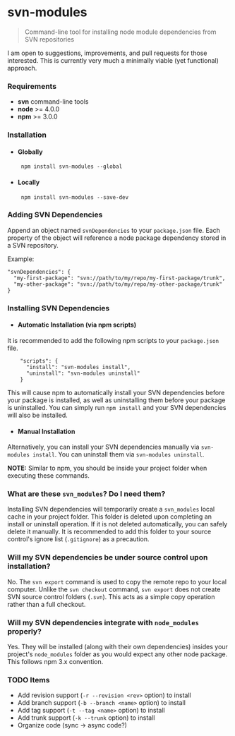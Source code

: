 # svn-modules
> Command-line tool for installing node module dependencies from SVN repositories

I am open to suggestions, improvements, and pull requests for those interested. This is currently very much a minimally viable (yet functional) approach.

### Requirements
  - __svn__ command-line tools
  - __node__ >= 4.0.0
  - __npm__ >= 3.0.0

### Installation

 - #### Globally
        npm install svn-modules --global

 - #### Locally
        npm install svn-modules --save-dev

### Adding SVN Dependencies
Append an object named `svnDependencies` to your `package.json` file. Each property of the object will reference a node package dependency stored in a SVN repository.

Example:

    "svnDependencies": {
      "my-first-package": "svn://path/to/my/repo/my-first-package/trunk",
      "my-other-package": "svn://path/to/my/repo/my-other-package/trunk"
    }

### Installing SVN Dependencies

- #### Automatic Installation (via npm scripts)
It is recommended to add the following npm scripts to your `package.json` file.

        "scripts": {
          "install": "svn-modules install",
          "uninstall": "svn-modules uninstall"
        }

  This will cause npm to automatically install your SVN dependencies before your package is installed, as well as uninstalling them before your package is uninstalled. You can simply run `npm install` and your SVN dependencies will also be installed.

- #### Manual Installation
Alternatively, you can install your SVN dependencies manually via `svn-modules install`. You can uninstall them via `svn-modules uninstall`.

  **NOTE:** Similar to npm, you should be inside your project folder when executing these commands.

### What are these `svn_modules`? Do I need them?
Installing SVN dependencies will temporarily create a `svn_modules` local cache in your project folder. This folder is deleted upon completing an install or uninstall operation. If it is not deleted automatically, you can safely delete it manually. It is recommended to add this folder to your source control's ignore list (`.gitignore`) as a precaution.

### Will my SVN dependencies be under source control upon installation?
No. The `svn export` command is used to copy the remote repo to your local computer. Unlike the `svn checkout` command, `svn export` does not create SVN source control folders (`.svn`). This acts as a simple copy operation rather than a full checkout.

### Will my SVN dependencies integrate with `node_modules` properly?
Yes. They will be installed (along with their own dependencies) insides your project's `node_modules` folder as you would expect any other node package. This follows npm 3.x convention.

### TODO Items
  * Add revision support (`-r --revision <rev>` option) to install
  * Add branch support (`-b --branch <name>` option) to install
  * Add tag support (`-t --tag <name>` option) to install
  * Add trunk support (`-k --trunk` option) to install
  * Organize code (sync -> async code?)
